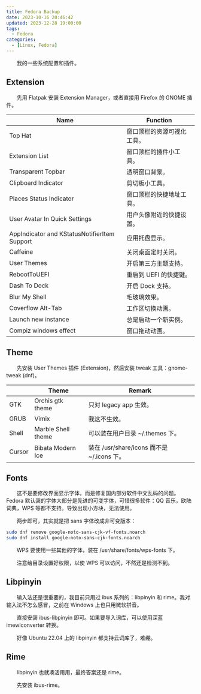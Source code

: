 ```yaml
---
title: Fedora Backup
date: 2023-10-16 20:46:42
updated: 2023-12-28 19:00:00
tags:
  - Fedora
categories:
  - [Linux, Fedora]
---
```


&emsp;&emsp;我的一些系统配置和插件。

<!-- more -->

## Extension

&emsp;&emsp;先用 Flatpak 安装 Extension Manager，或者直接用 Firefox 的 GNOME 插件。

| Name                                         | Function                   |
| -------------------------------------------- | -------------------------- |
| Top Hat                                      | 窗口顶栏的资源可视化工具。 |
| Extension List                               | 窗口顶栏的插件小工具。     |
| Transparent Topbar                           | 透明窗口背景。             |
| Clipboard Indicator                          | 剪切板小工具。             |
| Places Status Indicator                      | 窗口顶栏的快捷地址工具。   |
| User Avatar In Quick Settings                | 用户头像附近的快捷设置。   |
| AppIndicator and KStatusNotifierItem Support | 应用托盘显示。             |
| Caffeine                                     | 关闭桌面定时关闭。         |
| User Themes                                  | 开启第三方主题支持。       |
| RebootToUEFI                                 | 重启到 UEFI 的快捷键。     |
| Dash To Dock                                 | 开启 Dock 支持。           |
| Blur My Shell                                | 毛玻璃效果。               |
| Coverflow Alt-Tab                            | 工作区切换动画。           |
| Launch new instance                          | 总是启动一个新实例。       |
| Compiz windows effect                        | 窗口拖动动画。             |

## Theme

&emsp;&emsp;先安装 User Themes 插件 (Extension)，然后安装 tweak 工具：gnome-tweak (dnf)。

|        | Theme              | Remark                                     |
| ------ | ------------------ | ------------------------------------------ |
| GTK    | Orchis gtk theme   | 只对 legacy app 生效。                     |
| GRUB   | Vimix              | 我这不生效。                               |
| Shell  | Marble Shell theme | 可以装在用户目录 ~/.themes 下。            |
| Cursor | Bibata Modern Ice  | 装在 /usr/share/icons 而不是 ~/.icons 下。 |

## Fonts

&emsp;&emsp;这不是要修改界面显示字体，而是修复国内部分软件中文乱码的问题。Fedora 默认装的字体大部分是先进的可变字体，可惜很多软件：QQ 音乐，欧陆词典，WPS 等都不支持。导致出现小方块，无法使用。

&emsp;&emsp;两步即可，其实就是把 sans 字体改成非可变版本：

```bash
sudo dnf remove google-noto-sans-cjk-vf-fonts.noarch
sudo dnf install google-noto-sans-cjk-fonts.noarch
```

&emsp;&emsp;WPS 要使用一些其他的字体，装在 /usr/share/fonts/wps-fonts 下。

&emsp;&emsp;注意给目录设置好权限，以使 WPS 可以访问，不然还是检测不到。

## Libpinyin

&emsp;&emsp;输入法还是很重要的，我目前只用过 ibus 系列的：libpinyin 和 rime。我对输入法不怎么感冒，之前在 Windows 上也只用微软拼音。

&emsp;&emsp;直接安装 ibus-libpinyin 即可。如果要导入词库，可以使用深蓝 imewlconverter 转换。

&emsp;&emsp;好像 Ubuntu 22.04 上的 libpinyin 都支持云词库了，难绷。

## Rime

&emsp;&emsp;libpinyin 也就凑活用用，最终答案还是 rime。

&emsp;&emsp;先安装 ibus-rime。